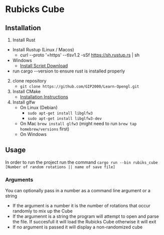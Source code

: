 # Rubicks Cube

## Installation

1. Install Rust
  - Install Rustup (Linux / Macos)
    - curl --proto '=https' --tlsv1.2 -sSf https://sh.rustup.rs | sh
  - Windows
    - [Install Script Download](https://static.rust-lang.org/rustup/dist/i686-pc-windows-gnu/rustup-init.exe)
  - run cargo --version to ensure rust is installed properly
2. clone repository
    - `git clone https://github.com/GIP2000/Learn-Opengl.git`
3. Install CMake
    -  [Installation Instructions](https://cmake.org/install/)
4. Install glfw
    - On Linux (Debian)
        - `sudo apt-get install libglfw3`
        - `sudo apt-get install libglfw3-dev`
    - On Mac
        `brew install glfw3` (might need to run `brew tap homebrew/versions` first)
    - On Windows

## Usage

In order to run the project run the command
`cargo run --bin rubiks_cube [Number of random rotations || name of save file]`

### Arguments
You can optionally pass in a number as a command line argument or a string
- If the argument is a number it is the number of rotations that occur randomly to mix up the Cube
- If the argumennt is a string the program will attempt to open and parse the file. If succesfull it will load the Rubicks Cube otherwise it will exit
- If no argument is passed it will display a non-randomized cube


